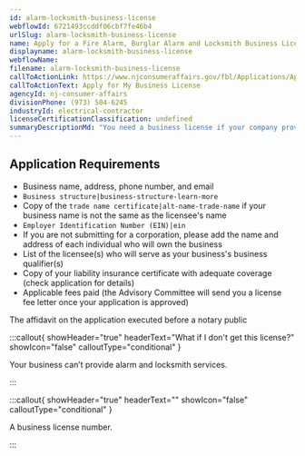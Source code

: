 ```yaml
---
id: alarm-locksmith-business-license
webflowId: 6721493ccddf06cbf7fe46b4
urlSlug: alarm-locksmith-business-license
name: Apply for a Fire Alarm, Burglar Alarm and Locksmith Business License
displayname: alarm-locksmith-business-license
webflowName:
filename: alarm-locksmith-business-license
callToActionLink: https://www.njconsumeraffairs.gov/fbl/Applications/Application-for-a-Business-License.pdf
callToActionText: Apply for My Business License
agencyId: nj-consumer-affairs
divisionPhone: (973) 504-6245
industryId: electrical-contractor
licenseCertificationClassification: undefined
summaryDescriptionMd: "You need a business license if your company provides burglar alarm, fire alarm, and locksmith services."
---
```


## Application Requirements

- Business name, address, phone number, and email
- `Business structure|business-structure-learn-more`
- Copy of the `trade name certificate|alt-name-trade-name` if your business name is not the same as the licensee's name
- `Employer Identification Number (EIN)|ein`
- If you are not submitting for a corporation, please add the name and address of each individual who will own the business
- List of the licensee(s) who will serve as your business's business qualifier(s)
- Copy of your liability insurance certificate with adequate coverage (check application for details)
- Applicable fees paid (the Advisory Committee will send you a license fee letter once your application is approved)

The affidavit on the application executed before a notary public

:::callout{ showHeader="true" headerText="What if I don't get this license?" showIcon="false" calloutType="conditional" }

Your business can’t provide alarm and locksmith services.

:::

:::callout{ showHeader="true" headerText="" showIcon="false" calloutType="conditional" }

A business license number.

:::
